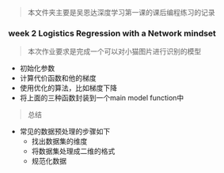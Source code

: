 > 本文件夹主要是吴恩达深度学习第一课的课后编程练习的记录

### week 2 Logistics Regression with a Network mindset

> 本次作业要求是完成一个可以对小猫图片进行识别的模型

* 初始化参数
* 计算代价函数和他的梯度
* 使用优化的算法，比如梯度下降
* 将上面的三种函数封装到一个main model function中

> 总结

* 常见的数据预处理的步骤如下
  * 找出数据集的维度
  * 将数据集处理成二维的格式
  * 规范化数据